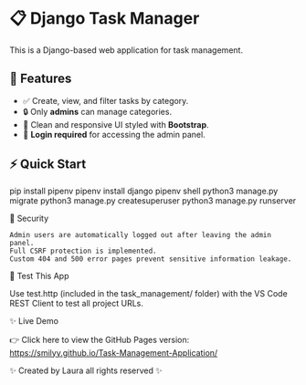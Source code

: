 # 📋 Django Task Manager

This is a Django-based web application for task management.


## 🚀 Features

- ✅ Create, view, and filter tasks by category.
- 🔒 Only **admins** can manage categories.
- 🎨 Clean and responsive UI styled with **Bootstrap**.
- 🔐 **Login required** for accessing the admin panel.


## ⚡ Quick Start

pip install pipenv
pipenv install django 
pipenv shell
python3 manage.py migrate
python3 manage.py createsuperuser
python3 manage.py runserver

🔐 Security

    Admin users are automatically logged out after leaving the admin panel.
    Full CSRF protection is implemented.
    Custom 404 and 500 error pages prevent sensitive information leakage.

🧪 Test This App

Use test.http (included in the task_management/ folder) with the VS Code REST Client to test all project URLs.

✨ Live Demo

👉 Click here to view the GitHub Pages version: https://smilyy.github.io/Task-Management-Application/


✨ Created by Laura all rights reserved ✨

